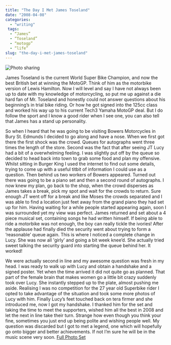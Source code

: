 ```yaml
---
title: "The Day I Met James Toseland"
date: "2008-04-08"
categories:
  - "writing"
 tags:
  - “James”
  - “Toseland”
  - “motogp”
  - “life”
slug: "the-day-i-met-james-toseland"
---
```


![Photo sharing](/images/2390402886.jpg)

James Toseland is the current World Super Bike Champion, and now the best British bet at winning the MotoGP. Think of him as the motorbike version of Lewis Hamilton. Now I will level and say I have not always been up to date with my knowledge of motorcycling, so put me up against a die hard fan of Mr. Toseland and honestly could not answer questions about his beginning’s in trial bike riding. Or how he got signed into the 125cc class and worked his way up to his current Tech3 Yamaha MotoGP deal. But I do follow the sport and I know a good rider when I see one, you can also tell that James has a stand up personality. 

So when I heard that he was going to be visiting Bowers Motorcycles in Bury St. Edmunds I decided to go along and have a nose. When we first got there the first shock was the crowd. Queues for autographs went three times the length of the store. Second was the fact that after seeing JT Lucy had a bit of a overwhelming feeling. I was slightly put off by the queue so decided to head back into town to grab some food and plan my offensive. Whilst sitting in Burger King I used the internet to find out some details, trying to come up with a useful titbit of information I could use as a question. Then behind us two workers of Bowers appeared. Turned out there was going to be a piano set and then a second round of autographs. I now knew my plan, go back to the shop, when the crowd disperses as James takes a break, pick my spot and wait for the crowds to return. Sure enough JT went off for a break and like Moses the crowds separated and I was able to find a location just feet away from the grand piano they had set up for him. Having waiting for a while people started appearing again, soon I was surrounded yet my view was perfect. James returned and set about a 4 piece musical set, containing songs he had written himself. If being able to ride a motorbike was not enough, the boy can really tickle the ivories! After the applause had finally died the security went about trying to form a ‘reasonable’ queue again. This is where I noticed a complete change in Lucy. She was now all 'girly’ and going a bit week knee’d. She actually tried sweet talking the security guard into starting the queue behind her. It worked!

We were actually second in line and my awesome question was fresh in my head. I was ready to walk up with Lucy and obtain a handshake and a signed poster. Yet when the time arrived it did not quite go as planned. That part of the female brain that makes women go a little bit crazy suddenly took over Lucy. She instantly stepped up to the plate, almost pushing me aside. Realising I was no competition for the 27 year old Superbike rider I opted to take advantage of the situation and took some more photos of Lucy with him. Finally Lucy’s feet touched back on tera firmer and she introduced me, now I got my handshake. I thanked him for the set and taking the time to meet the supporters, wished him all the best in 2008 and let the next in line take their turn. Strange how even though you think your fine, sometimes you just end up being polite and wishing people well. My question was discarded but I got to met a legend, one which will hopefully go onto bigger and better achievements. If not I’m sure he will be in the music scene very soon. [Full Photo Set](https://www.flickr.com/photos/funkylarma/sets/72157604400561237/)
